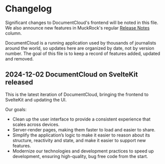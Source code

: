 # Changelog

Significant changes to DocumentCloud's frontend will be noted in this file. We also announce new features in MuckRock's regular [Release Notes](https://www.muckrock.com/news/archives/?tags=115608) column.

DocumentCloud is a running application used by thousands of journalists around the world, so updates here are organized by date, not by version number. The goal of this file is to keep a record of features added, updated and removed.

## 2024-12-02 DocumentCloud on SvelteKit released

This is the latest iteration of DocumentCloud, bringing the frontend to SvelteKit and updating the UI.

Our goals:

- Clean up the user interface to provide a consistent experience that scales across devices.
- Server-render pages, making them faster to load and easier to share.
- Simplify the application’s logic to make it easier to reason about its structure, reactivity and state, and make it easier to support new features.
- Modernize our technologies and development practices to speed up development, ensuring high-quality, bug free code from the start.
